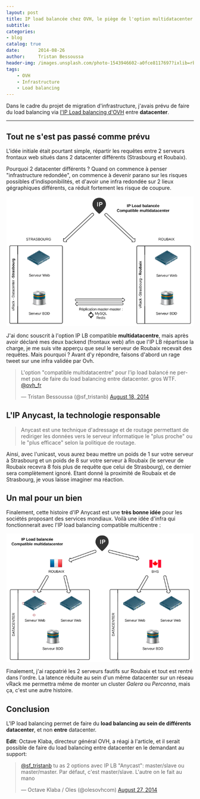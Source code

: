 ```yaml
---
layout: post
title: IP load balancée chez OVH, le piège de l'option multidatacenter
subtitle:
categories:
- blog
catalog: true
date:       2014-08-26
author:     Tristan Bessoussa
header-img: /images.unsplash.com/photo-1543946602-a0fce8117697?ixlib=rb-1.2.1&ixid=eyJhcHBfaWQiOjEyMDd9&auto=format&fit=crop&w=1950&q=80
tags:
    - OVH
    - Infrastructure
    - Load balancing
---
```


Dans le cadre du projet de migration d'infrastructure, j'avais prévu de faire du load balancing via <a href="https://www.ovh.com/fr/solutions/ip-load-balancing/" target="_blank">l'IP Load balancing d'OVH</a> entre **datacenter**.

---


## Tout ne s'est pas passé comme prévu

L'idée initiale était pourtant simple, répartir les requêtes entre 2 serveurs frontaux web situés dans 2 datacenter différents (Strasbourg et Roubaix).

Pourquoi 2 datacenter différents ? Quand on commence à penser "infrastructure redondée", on commence à devenir parano sur les risques possibles d'indisponibilités, et d'avoir une infra redondée sur 2 lieux gégraphiques différents, ca réduit fortement les risque de coupure.

![Idée initiale](/img/ovh_lb_initial_idea.png)


J'ai donc souscrit à l'option IP LB compatible **multidatacentre**, mais après avoir déclaré mes deux backend (frontaux web) afin que l'IP LB répartisse la charge, je me suis vite apperçu que seul le serveur de Roubaix recevait des requêtes. Mais pourquoi ? Avant d'y répondre, faisons d'abord un rage tweet sur une infra validée par Ovh.

<blockquote class="twitter-tweet" lang="en"><p>L&#39;option &quot;compatible multidatacentre&quot; pour l&#39;ip load balancé ne permet pas de faire du load balancing entre datacenter. gros WTF. <a href="https://twitter.com/ovh_fr">@ovh_fr</a></p>&mdash; Tristan Bessoussa (@sf_tristanb) <a href="https://twitter.com/sf_tristanb/statuses/501338034051502080">August 18, 2014</a></blockquote>
<script async src="//platform.twitter.com/widgets.js" charset="utf-8"></script>


## L'IP Anycast, la technologie responsable

> Anycast est une technique d'adressage et de routage permettant de rediriger les données vers le serveur informatique le "plus proche" ou le "plus efficace" selon la politique de routage.

 Ainsi, avec l'unicast, vous aurez beau mettre un poids de 1 sur votre serveur à Strasbourg et un poids de 8 sur votre serveur à Roubaix (le serveur de Roubaix recevra 8 fois plus de requête que celui de Strasbourg), ce dernier sera complètement ignoré. Etant donné la proximité de Roubaix et de Strasbourg, je vous laisse imaginer ma réaction.

## Un mal pour un bien

Finalement, cette histoire d'IP Anycast est une **très bonne idée** pour les sociétés proposant des services mondiaux.
Voilà une idée d'infra qui fonctionnerait avec l'IP load balancing compatible multicentre :

![Idée initiale](/img/ovh_lb_multi.png)


Finalement, j'ai rappatrié les 2 serveurs fautifs sur Roubaix et tout est rentré dans l'ordre. La latence réduite au sein d'un même datacenter sur un réseau vRack me permettra même de monter un cluster _Galera_ ou _Perconna_, mais ça, c'est une autre histoire.


## Conclusion

L'IP load balancing permet de faire du **load balancing au sein de différents datacenter**, et non **entre** datacenter.

**Edit**: Octave Klaba, directeur général OVH, a réagi à l'article, et il serait possible de faire du load balancing entre datacenter en le demandant au support:

<blockquote class="twitter-tweet" data-conversation="none" lang="en"><p><a href="https://twitter.com/sf_tristanb">@sf_tristanb</a> tu as 2 options avec IP LB &quot;Anycast&quot;: master/slave ou master/master. Par défaut, c&#39;est master/slave. L&#39;autre on le fait au mano</p>&mdash; Octave Klaba / Oles (@olesovhcom) <a href="https://twitter.com/olesovhcom/statuses/504612684437151745">August 27, 2014</a></blockquote>
<script async src="//platform.twitter.com/widgets.js" charset="utf-8"></script>
